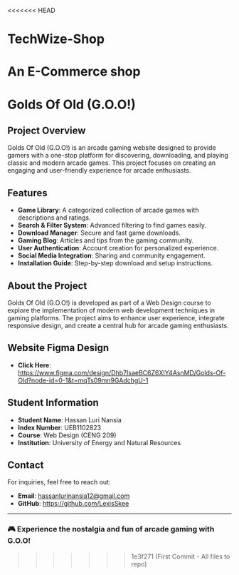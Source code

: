 <<<<<<< HEAD
# TechWize-Shop
An E-Commerce shop
=======
# Golds Of Old (G.O.O!)

## Project Overview
Golds Of Old (G.O.O!) is an arcade gaming website designed to provide gamers with a one-stop platform for discovering, downloading, and playing classic and modern arcade games. This project focuses on creating an engaging and user-friendly experience for arcade enthusiasts.

## Features
- **Game Library**: A categorized collection of arcade games with descriptions and ratings.
- **Search & Filter System**: Advanced filtering to find games easily.
- **Download Manager**: Secure and fast game downloads.
- **Gaming Blog**: Articles and tips from the gaming community.
- **User Authentication**: Account creation for personalized experience.
- **Social Media Integration**: Sharing and community engagement.
- **Installation Guide**: Step-by-step download and setup instructions.

## About the Project
Golds Of Old (G.O.O!) is developed as part of a Web Design course to explore the implementation of modern web development techniques in gaming platforms. The project aims to enhance user experience, integrate responsive design, and create a central hub for arcade gaming enthusiasts.

## Website Figma Design
- **Click Here**: https://www.figma.com/design/Dhb7IsaeBC6Z6XIY4AsnMD/Golds-Of-Old?node-id=0-1&t=mqTs09mn9GAdchgU-1

## Student Information
- **Student Name**: Hassan Luri Nansia
- **Index Number**: UEB1102823
- **Course**: Web Design (CENG 209)
- **Institution**: University of Energy and Natural Resources

## Contact
For inquiries, feel free to reach out:
- **Email**: hassanlurinansia12@gmail.com
- **GitHub**: https://github.com/LexisSkee

---
### 🎮 Experience the nostalgia and fun of arcade gaming with G.O.O!

>>>>>>> 1e3f271 (First Commit - All files to repo)
